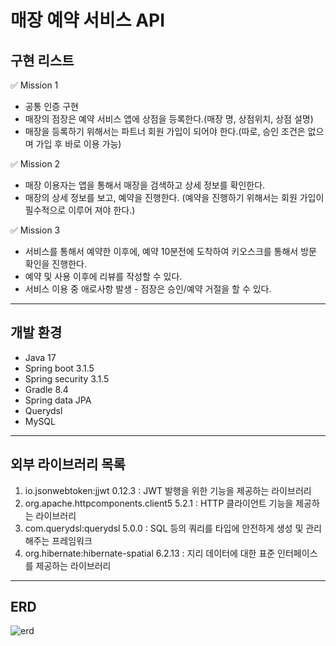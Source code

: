 # 매장 예약 서비스 API

## 구현 리스트
✅ Mission 1
- 공통 인증 구현
- 매장의 점장은 예약 서비스 앱에 상점을 등록한다.(매장 명, 상점위치, 상점 설명)
- 매장을 등록하기 위해서는 파트너 회원 가입이 되어야 한다.(따로, 승인 조건은 없으며 가입 후 바로 이용 가능)

✅ Mission 2
- 매장 이용자는 앱을 통해서 매장을 검색하고 상세 정보를 확인한다.
- 매장의 상세 정보를 보고, 예약을 진행한다. (예약을 진행하기 위해서는 회원 가입이 필수적으로 이루어 져야 한다.)

✅ Mission 3
- 서비스를 통해서 예약한 이후에, 예약 10분전에 도착하여 키오스크를 통해서 방문 확인을 진행한다.
- 예약 및 사용 이후에 리뷰를 작성할 수 있다.
- 서비스 이용 중 애로사항 발생 - 점장은 승인/예약 거절을 할 수 있다.

---
## 개발 환경
- Java 17
- Spring boot 3.1.5
- Spring security 3.1.5
- Gradle 8.4
- Spring data JPA
- Querydsl
- MySQL
---
## 외부 라이브러리 목록

1. io.jsonwebtoken:jjwt 0.12.3 : JWT 발행을 위한 기능을 제공하는 라이브러리
2. org.apache.httpcomponents.client5 5.2.1 : HTTP 클라이언트 기능을 제공하는 라이브러리
3. com.querydsl:querydsl 5.0.0 : SQL 등의 쿼리를 타입에 안전하게 생성 및 관리해주는 프레임워크
4. org.hibernate:hibernate-spatial 6.2.13 : 지리 데이터에 대한 표준 인터페이스를 제공하는 라이브러리
---

## ERD
![erd]()

